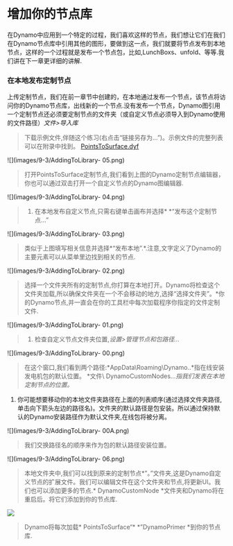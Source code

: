 <style>
img{display:block;margin-left: auto;   margin-right: auto }
</style>

# 增加你的节点库

在Dynamo中应用到一个特定的过程，我们喜欢这样的节点，我们想让它们在我们在Dynamo节点库中引用其他的图形，要做到这一点，我们就要将节点发布到本地节点，这样的一个过程就是发布一个节点包，比如,LunchBoxs、unfold、等等.我们讲在下一章更详细的讲解.

### 在本地发布定制节点

上传定制节点，我们在前一章节中创建的，在本地通过发布一个节点，该节点将访问你的Dynamo节点库，出线新的一个节点.没有发布一个节点，Dynamo图引用一个定制节点还必须要定制节点的文件夹（或自定义节点必须导入到Dynamo使用的文件路径）*文件>导入库*

>下载示例文件,伴随这个练习(右点击“链接另存为…”)。示例文件的完整列表可以在附录中找到。
[PointsToSurface.dyf](datasets/9-3/PointsToSurface.dyf)

![](images/9-3/AddingToLibrary- 05.png)
> 打开PointsToSurface定制节点,我们看到上图的Dynamo定制节点编辑器，你也可以通过双击打开一个自定义节点的Dynamo图编辑器.

![](images/9-3/AddingToLibrary- 04.png)
> 1. 在本地发布自定义节点,只需右键单击画布并选择* *“发布这个定制节点…”

![](images/9-3/AddingToLibrary- 03.png)
> 类似于上图填写相关信息并选择*“发布本地”.*.注意,文字定义了Dynamo的主要元素可以从菜单里边找到相关的节点.

![](images/9-3/AddingToLibrary- 02.png)
> 选择一个文件夹所有的定制节点,你打算在本地打开。Dynamo将检查这个文件夹加载,所以确保文件夹在一个不会移动的地方,选择“选择文件夹”。*你的Dynamo节点,并一直会在你的工具栏中每次加载程序你指定的文件定制文件.

![](images/9-3/AddingToLibrary- 01.png)
> 1. 检查自定义节点文件夹位置,*设置>管理节点和包路径…*


![](images/9-3/AddingToLibrary- 00.png)
> 在这个窗口,我们看到两个路径:*AppData\Roaming\Dynamo..*指在线安装发电机包的默认位置。
*文件\ DynamoCustomNodes…*指我们发表在本地定制节点的位置。*


1. 你可能想要移动你的本地文件夹路径在上面的列表顺序(通过选择文件夹路径,单击向下箭头左边的路径名)。文件夹的默认路径是包安装。所以通过保持默认的Dynamo安装路径作为默认文件夹,在线包将被分离。

![](images/9-3/AddingToLibrary- 00A.png)
> 我们交换路径名的顺序来作为包的默认路径安装位置。

![](images/9-3/AddingToLibrary- 06.png)
> 本地文件夹中,我们可以找到原来的定制节点*”。”文件夹,这是Dynamo自定义节点的扩展文件。我们可以编辑文件在这个文件夹和节点,将更新UI。我们也可以添加更多的节点.* DynamoCustomNode *文件夹和Dynamo将在重启后。将它们添加到你的节点库.

![](images/9-3/library.png)
> Dynamo将每次加载* PointsToSurface“* *”DynamoPrimer *到你的节点库.









